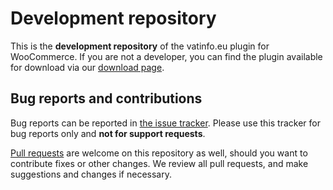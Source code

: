 # Development repository
This is the **development repository** of the vatinfo.eu plugin for WooCommerce. If you are not a developer, you can find the plugin available for download via our [download page](https://vatinfo.eu/download/).

## Bug reports and contributions
Bug reports can be reported in [the issue tracker](https://github.com/radishconcepts/woocommerce-vatinfoeu-dev/issues). Please use this tracker for bug reports only and **not for support requests**.

[Pull requests](https://github.com/radishconcepts/woocommerce-vatinfoeu-dev/pulls) are welcome on this repository as well, should you want to contribute fixes or other changes. We review all pull requests, and make suggestions and changes if necessary.